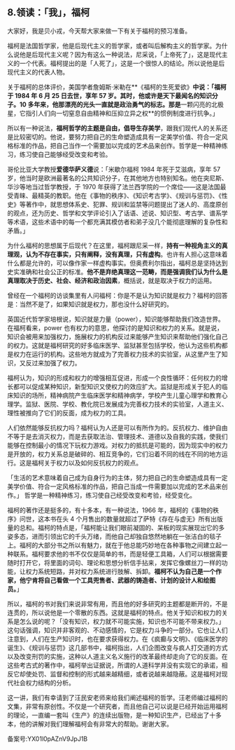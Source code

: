 ## 8.领读：「我」，福柯
大家好，我是贝小戎，今天帮大家来做一下有关于福柯的预习准备。


福柯是法国哲学家，他是后现代主义的哲学家，或者叫后解构主义的哲学家。为什么说他是后现代主义呢？因为有这么一种说法，尼采说，「上帝死了」，这是现代主义的一个代表。福柯提出的是「人死了」，这是一个很惊人的结论。所以说他是后现代主义的代表人物。


关于福柯的总体评价，美国学者詹姆斯·米勒在**《福柯的生死爱欲》**中说：「福柯于 1984 年 6 月 25 日去世，享年 57 岁。其时，他或许是天下最闻名的知识分子。10 多年来，他那漂亮的光头一直就是政治勇气的标志。那是**一颗闪亮的北极星，它指引人们向一切窒息自由精神和压抑立异之权**的惯例制度进行抗争。」


所以有一种说法，**福柯哲学的主题是自由，倡导生存美学**，跟我们现代人的关系还是比较密切的。他说，要努力把自己的生命塑造成具有一定美学价值、符合一定风格标准的作品，把自己当作一个需要加以完成的艺术品来创作。哲学是一种精神练习，练习使自己能够经受改变和考验。


哥伦比亚大学教授**爱德华萨义德**说：「米歇尔福柯 1984 年死于艾滋病，享年 57 岁，他当时是欧洲最著名的公共知识分子，在其他地方也特别知名。他在突尼斯、华沙等地当过哲学教授，于 1970 年获得了法兰西学院的一个席位——这是法国最受青睐、最精英的教职。他在《事物的秩序》、《知识考古学》、《规训与惩罚》、《性史》等著作中，就思想体系史、犯罪、规训和监禁等问题提出了迷人的、高度原创的观点，还为历史、哲学和文学评论引入了话语、述说、知识型、考古学、谱系学等术语，这些术语中的每一个都充满其模仿者和弟子没几个能彻底理解的复杂性和矛盾。」


为什么福柯的思想属于后现代？在这里，福柯跟尼采一样，**持有一种视角主义的真理观，认为不存在事实，只有阐释，没有真理，只有虚构**。也许有人担心这意味着什么都是允许的，可以像作家一样虚构事实。但奥费利尔指出，福柯总是坚持达到史实准确和社会公正的标准。**他不是弃绝真理这一范畴，而是强调我们认为什么是真理取决于历史、社会、经济和政治因素**，概括说，就是取决于权力的运用。


曾经在一个福柯的访谈集里有人问福柯：你是不是认为知识就是权力？福柯的回答是：当然不是了，如果知识就是权力，那也没什么好研究的。


英国近代哲学家培根说，知识就是力量（power），知识能够帮助我们改造世界。在福柯看来，power 也有权力的意思，他探讨的是知识和权力的关系。就是说，知识会被用来加强权力，施展权力的机构反过来能够产生知识来帮助他们强化自己的权力。这就是福柯研究的好多临床医学、监狱甚至包括学校，他认为这些机构都是权力在运行的机构。这些地方就成为了完善权力技术的实验室，从这里产生了知识，又反过来加强了权力。


福柯认为，知识的形成和权力的增强相互促进，形成一个良性循环：任何权力的增长都可以促成某种知识，新型知识又使权力的效应扩大。监狱是形成关于犯人的临床知识的场所，精神病院产生临床医学和精神病学，学校产生儿童心理学和教育心理学。监狱、医院、学校、教化院已发展成为完善权力技术的实验室，人道主义、理性被推向了它们的反面，成为权力的工具。


人们依然能够反抗权力吗？福柯认为人还是可以有所作为的。反抗权力、维护自由不等于是去消灭权力，而是去获取法治、管理技术、道德以及自我的实践，使我们能够在控制最小的情况下玩权力游戏。对权力的抵抗是可能的，因为现实中的权力是开放的，权力关系总是破碎的、相互竞争的，它们沿着不同的线在不同的地方运行。这是福柯关于权力以及如何反抗权力的观点。


「生活的艺术意味着自己成为自身行为的主体，努力把自己的生命塑造成具有一定美学价值、符合一定风格标准的作品，把自己当成一件需要加以完成的艺术品来创作。」 哲学是一种精神练习，练习使自己经受改变和考验，经受变化。


福柯的著作还是挺多的，有十多本，有一种说法，1966 年，福柯的《事物的秩序》问世，这本书在头 4 个月售出的数量就超过了萨特《存在与虚无》所有出版量的总和。福柯的特点是，「福柯能让我们眼前凝固的、呆板的现实展现出它的多姿多态，进而引领出它的千头万绪，而他自己却独自悠然地躺在一张洁白的毯子上。福柯的大部分书之所以有魅力，就在于他总能巧妙地在各种事物之间建立起一种联系。福柯要求他的书不仅仅是简单的书，而是轻便工具箱，人们可以根据需要随时打开它，将里面的词句、理论和思想分析信手拈来，发挥它像螺丝刀一样的功能，让权力系统短路，并对权力系统进行肢解、拆卸。**福柯不认为自己是一个作家，他宁肯将自己看做一个工具兜售者、武器的铸造者、计划的设计人和绘图员。**」


所以，福柯的书对我们来说非常有用，而且他的好多研究的主题都是断开的，不是连贯的，所以说他是一个零散的东西。这就是福柯的特点。他关于知识和权力的关系是怎么说的呢？「没有知识，权力就不可能实施，知识也不可能不带来权力。」这句话强调，知识并非客观的、不动感情的，它是权力斗争的一部分。它也让人们注意到，人们在生产知识时，也在要求获得权力。在《疯癫与文明》、《临床医学的诞生》、《规训与惩罚》这几部书中，福柯指出，人们企图改变与疯人打交道的方式以及改变刑罚的实施，这种以人道主义名义施行的改革最终却走向了它的反面。在这些考古式的著作中，福柯举出证据说，所谓的人道科学并没有实现它的承诺，相反它却使处罚、监督和控制的形式越来越精细，或者说越来越隐蔽。这是福柯对现代社会权力结构的分析。


这一讲，我们有幸请到了汪民安老师来给我们阐述福柯的哲学。汪老师编过福柯的文集，非常有原创性。不仅是一个研究者，而且他自己可以说是已经开始运用福柯的理论，一直编一套叫《生产》的连续出版物，是一种知识生产，已经出了十多本，他的讲解对我们理解福柯会有非常大的帮助。谢谢大家。


备案号:YX01l0pAZnV9JpJ1B

